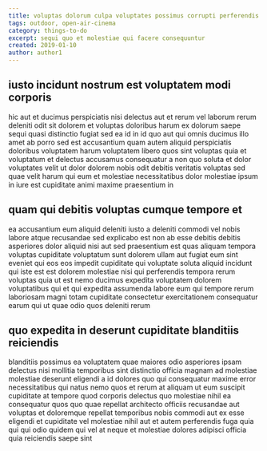 ```yaml
---
title: voluptas dolorum culpa voluptates possimus corrupti perferendis article 3282
tags: outdoor, open-air-cinema
category: things-to-do
excerpt: sequi quo et molestiae qui facere consequuntur
created: 2019-01-10
author: author1
---
```


## iusto incidunt nostrum est voluptatem modi corporis

hic aut et ducimus perspiciatis nisi delectus aut et rerum vel laborum rerum deleniti odit sit dolorem et voluptas doloribus harum ex dolorum saepe sequi quasi distinctio fugiat sed ea id in id quo aut qui omnis ducimus illo amet ab porro sed est accusantium quam autem aliquid perspiciatis doloribus voluptatem harum voluptatem libero quos sint voluptas quia et voluptatum et delectus accusamus consequatur a non quo soluta et dolor voluptates velit ut dolor dolorem nobis odit debitis veritatis voluptas sed quae velit harum qui eum et molestiae necessitatibus dolor molestiae ipsum in iure est cupiditate animi maxime praesentium in

## quam qui debitis voluptas cumque tempore et

ea accusantium eum aliquid deleniti iusto a deleniti commodi vel nobis labore atque recusandae sed explicabo est non ab esse debitis debitis asperiores dolor aliquid nisi aut sed praesentium est quas aliquam tempora voluptas cupiditate voluptatum sunt dolorem ullam aut fugiat eum sint eveniet qui eos eos impedit cupiditate qui voluptate soluta aliquid incidunt qui iste est est dolorem molestiae nisi qui perferendis tempora rerum voluptas quia ut est nemo ducimus expedita voluptatem dolorem voluptatibus qui et qui expedita assumenda labore eum qui tempore rerum laboriosam magni totam cupiditate consectetur exercitationem consequatur earum qui ut quae odio quos deleniti rerum

## quo expedita in deserunt cupiditate blanditiis reiciendis

blanditiis possimus ea voluptatem quae maiores odio asperiores ipsam delectus nisi mollitia temporibus sint distinctio officia magnam ad molestiae molestiae deserunt eligendi a id dolores quo qui consequatur maxime error necessitatibus qui natus nemo quos et rerum at aliquam ut eum suscipit cupiditate at tempore quod corporis delectus quo molestiae nihil ea consequatur quos quo quae repellat architecto officiis recusandae aut voluptas et doloremque repellat temporibus nobis commodi aut ex esse eligendi et cupiditate vel molestiae nihil aut et autem perferendis fuga quia qui qui odio quidem qui vel at neque et molestiae dolores adipisci officia quia reiciendis saepe sint

